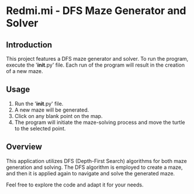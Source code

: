 # Redmi.mi - DFS Maze Generator and Solver

## Introduction

This project features a DFS maze generator and solver. To run the program, execute the '__init__.py' file. Each run of the program will result in the creation of a new maze.

## Usage

1. Run the '__init__.py' file.
2. A new maze will be generated.
3. Click on any blank point on the map.
4. The program will initiate the maze-solving process and move the turtle to the selected point.

## Overview

This application utilizes DFS (Depth-First Search) algorithms for both maze generation and solving. The DFS algorithm is employed to create a maze, and then it is applied again to navigate and solve the generated maze.

Feel free to explore the code and adapt it for your needs.
